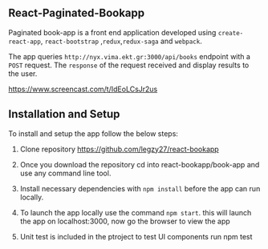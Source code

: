## React-Paginated-Bookapp

Paginated book-app is a front end application developed using `create-react-app`, `react-bootstrap` ,`redux`,`redux-saga` and `webpack`.

The app queries `http://nyx.vima.ekt.gr:3000/api/books`  endpoint with a `POST` request. The `response` of the request received and display results to the user. 

https://www.screencast.com/t/IdEoLCsJr2us

## Installation and Setup

To install and setup the app follow the below steps:

1. Clone repository https://github.com/legzy27/react-bookapp
   
2. Once you download the repository cd into react-bookapp/book-app and use any command line tool.

3. Install necessary dependencies with `npm install` before the app can run locally.
   
4. To launch the app locally use the command `npm start`. this will launch the app on localhost:3000, now go the browser to view the app
   
5. Unit test is included in the ptroject to test UI components run npm test
